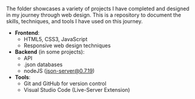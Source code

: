 The folder showcases a variety of projects I have completed and designed in my journey through web design. This is a repository to document the skills, techniques, and tools I have used on this journey. 

- **Frontend**:
  - HTML5, CSS3, JavaScript
  - Responsive web design techniques
- **Backend** (in some projects):
  - API
  - .json databases
  - nodeJS (json-server@0.7.19)
- **Tools**:
  - Git and GitHub for version control
  - Visual Studio Code (Live-Server Extension)
